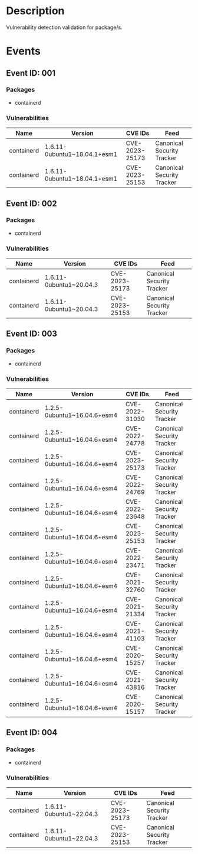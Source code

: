 # Description

Vulnerability detection validation for package/s.

# Events

## Event ID: 001
### Packages
- containerd
### Vulnerabilities

| Name     | Version                    | CVE IDs      | Feed
|----------|----------------------------|--------------|-------------------------------
|containerd|1.6.11-0ubuntu1~18.04.1+esm1|CVE-2023-25173|Canonical Security Tracker
|containerd|1.6.11-0ubuntu1~18.04.1+esm1|CVE-2023-25153|Canonical Security Tracker

## Event ID: 002
### Packages
- containerd
### Vulnerabilities

| Name     | Version               | CVE IDs      | Feed
|----------|-----------------------|--------------|-------------------------------
|containerd|1.6.11-0ubuntu1~20.04.3|CVE-2023-25173|Canonical Security Tracker
|containerd|1.6.11-0ubuntu1~20.04.3|CVE-2023-25153|Canonical Security Tracker

## Event ID: 003
### Packages
- containerd
### Vulnerabilities

| Name     | Version                   | CVE IDs      | Feed
|----------|---------------------------|--------------|-------------------------------
|containerd|1.2.5-0ubuntu1~16.04.6+esm4|CVE-2022-31030|Canonical Security Tracker
|containerd|1.2.5-0ubuntu1~16.04.6+esm4|CVE-2022-24778|Canonical Security Tracker
|containerd|1.2.5-0ubuntu1~16.04.6+esm4|CVE-2023-25173|Canonical Security Tracker
|containerd|1.2.5-0ubuntu1~16.04.6+esm4|CVE-2022-24769|Canonical Security Tracker
|containerd|1.2.5-0ubuntu1~16.04.6+esm4|CVE-2022-23648|Canonical Security Tracker
|containerd|1.2.5-0ubuntu1~16.04.6+esm4|CVE-2023-25153|Canonical Security Tracker
|containerd|1.2.5-0ubuntu1~16.04.6+esm4|CVE-2022-23471|Canonical Security Tracker
|containerd|1.2.5-0ubuntu1~16.04.6+esm4|CVE-2021-32760|Canonical Security Tracker
|containerd|1.2.5-0ubuntu1~16.04.6+esm4|CVE-2021-21334|Canonical Security Tracker
|containerd|1.2.5-0ubuntu1~16.04.6+esm4|CVE-2021-41103|Canonical Security Tracker
|containerd|1.2.5-0ubuntu1~16.04.6+esm4|CVE-2020-15257|Canonical Security Tracker
|containerd|1.2.5-0ubuntu1~16.04.6+esm4|CVE-2021-43816|Canonical Security Tracker
|containerd|1.2.5-0ubuntu1~16.04.6+esm4|CVE-2020-15157|Canonical Security Tracker

## Event ID: 004
### Packages
- containerd
### Vulnerabilities

| Name     | Version               | CVE IDs      | Feed
|----------|-----------------------|--------------|-------------------------------
|containerd|1.6.11-0ubuntu1~22.04.3|CVE-2023-25173|Canonical Security Tracker
|containerd|1.6.11-0ubuntu1~22.04.3|CVE-2023-25153|Canonical Security Tracker
